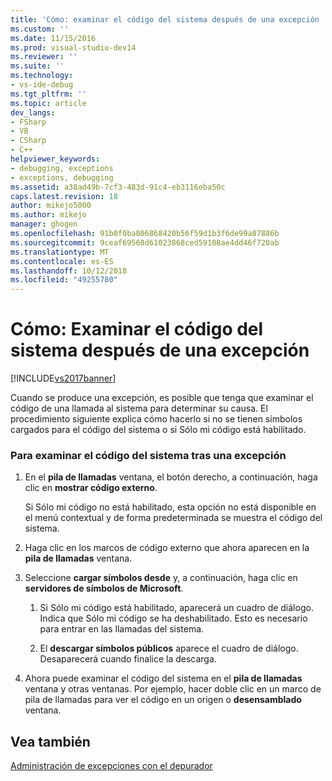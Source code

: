 ```yaml
---
title: 'Cómo: examinar el código del sistema después de una excepción | Microsoft Docs'
ms.custom: ''
ms.date: 11/15/2016
ms.prod: visual-studio-dev14
ms.reviewer: ''
ms.suite: ''
ms.technology:
- vs-ide-debug
ms.tgt_pltfrm: ''
ms.topic: article
dev_langs:
- FSharp
- VB
- CSharp
- C++
helpviewer_keywords:
- debugging, exceptions
- exceptions, debugging
ms.assetid: a38ad49b-7cf3-483d-91c4-eb3116eba50c
caps.latest.revision: 18
author: mikejo5000
ms.author: mikejo
manager: ghogen
ms.openlocfilehash: 91b0f0ba806868420b56f59d1b3f6de99a87886b
ms.sourcegitcommit: 9ceaf69568d61023868ced59108ae4dd46f720ab
ms.translationtype: MT
ms.contentlocale: es-ES
ms.lasthandoff: 10/12/2018
ms.locfileid: "49255780"
---
```

# <a name="how-to-examine-system-code-after-an-exception"></a>Cómo: Examinar el código del sistema después de una excepción
[!INCLUDE[vs2017banner](../includes/vs2017banner.md)]

Cuando se produce una excepción, es posible que tenga que examinar el código de una llamada al sistema para determinar su causa. El procedimiento siguiente explica cómo hacerlo si no se tienen símbolos cargados para el código del sistema o si Sólo mi código está habilitado.  
  
### <a name="to-examine-system-code-following-an-exception"></a>Para examinar el código del sistema tras una excepción  
  
1.  En el **pila de llamadas** ventana, el botón derecho, a continuación, haga clic en **mostrar código externo**.  
  
     Si Sólo mi código no está habilitado, esta opción no está disponible en el menú contextual y de forma predeterminada se muestra el código del sistema.  
  
2.  Haga clic en los marcos de código externo que ahora aparecen en la **pila de llamadas** ventana.  
  
3.  Seleccione **cargar símbolos desde** y, a continuación, haga clic en **servidores de símbolos de Microsoft**.  
  
    1.  Si Sólo mi código está habilitado, aparecerá un cuadro de diálogo. Indica que Sólo mi código se ha deshabilitado. Esto es necesario para entrar en las llamadas del sistema.  
  
    2.  El **descargar símbolos públicos** aparece el cuadro de diálogo. Desaparecerá cuando finalice la descarga.  
  
4.  Ahora puede examinar el código del sistema en el **pila de llamadas** ventana y otras ventanas. Por ejemplo, hacer doble clic en un marco de pila de llamadas para ver el código en un origen o **desensamblado** ventana.  
  
## <a name="see-also"></a>Vea también  
 [Administración de excepciones con el depurador](../debugger/managing-exceptions-with-the-debugger.md)





